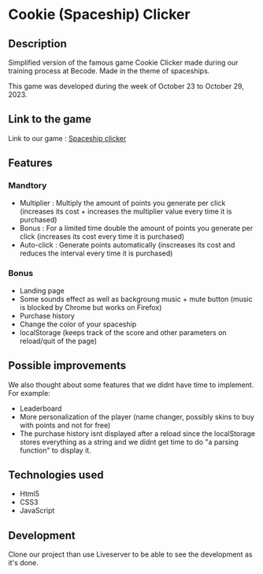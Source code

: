 # Cookie (Spaceship) Clicker

## Description
Simplified version of the famous game Cookie Clicker made during our training process at Becode. Made in the theme of spaceships.

This game was developed during the week of October 23 to October 29, 2023.

## Link to the game
Link to our game : [Spaceship clicker](https://rusuonisim.github.io/spaceship-clicker/)

## Features
### Mandtory
- Multiplier : Multiply the amount of points you generate per click (increases its cost + increases the multiplier value every time it is purchased)
- Bonus : For a limited time double the amount of points you generate per click (increases its cost every time it is purchased)
- Auto-click : Generate points automatically (inscreases its cost and reduces the interval every time it is purchased)

### Bonus
- Landing page
- Some sounds effect as well as backgroung music + mute button (music is blocked by Chrome but works on Firefox)
- Purchase history
- Change the color of your spaceship
- localStorage (keeps track of the score and other parameters on reload/quit of the page) 

## Possible improvements
We also thought about some features that we didnt have time to implement. For example:
- Leaderboard
- More personalization of the player (name changer, possibly skins to buy with points and not for free)
- The purchase history isnt displayed after a reload since the localStorage stores everything as a string and we didnt get time to do "a parsing function" to display it.

## Technologies used
- Html5
- CSS3
- JavaScript

## Development
Clone our project than use Liveserver to be able to see the development as it's done.

